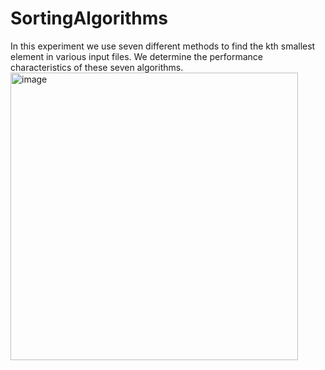 # SortingAlgorithms
In this experiment we use seven different methods to find the kth smallest element in various input files. We determine the performance characteristics of these seven algorithms.
<img width="460" alt="image" src="https://user-images.githubusercontent.com/83729242/171743327-4ff62ac0-205f-470c-b10c-6bb77c618c3b.png">
